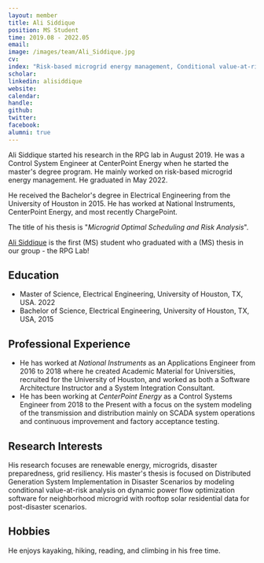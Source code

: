 ```yaml
---
layout: member
title: Ali Siddique
position: MS Student
time: 2019.08 - 2022.05
email: 
image: /images/team/Ali_Siddique.jpg
cv: 
index: "Risk-based microgrid energy management, Conditional value-at-risk analysis"
scholar: 
linkedin: alisiddique
website: 
calendar: 
handle: 
github: 
twitter: 
facebook: 
alumni: true
---
```


Ali Siddique started his research in the RPG lab in August 2019. He was a Control System Engineer at CenterPoint Energy when he started the master's degree program. He mainly worked on risk-based microgrid energy management. He graduated in May 2022. 

He received the Bachelor's degree in Electrical Engineering from the University of Houston in 2015. He has worked at National Instruments, CenterPoint Energy, and most recently ChargePoint. 

The title of his thesis is "*Microgrid Optimal Scheduling and Risk Analysis*".

<a class="off" href="/people/Ali-Siddique/">Ali Siddique</a> is the first (MS) student who graduated with a (MS) thesis in our group - the RPG Lab!

## Education
* Master of Science, Electrical Engineering, University of Houston, TX, USA. 2022
* Bachelor of Science, Electrical Engineering, University of Houston, TX, USA, 2015


## Professional Experience
* He has worked at *National Instruments* as an Applications Engineer from 2016 to 2018 where he created Academic Material for Universities, recruited for the University of Houston, and worked as both a Software Architecture Instructor and a System Integration Consultant. 
* He has been working at *CenterPoint Energy* as a Control Systems Engineer from 2018 to the Present with a focus on the system modeling of the transmission and distribution mainly on SCADA system operations and continuous improvement and factory acceptance testing. 

## Research Interests
His research focuses are renewable energy, microgrids, disaster preparedness, grid resiliency. His master's thesis is focused on Distributed Generation System Implementation in Disaster Scenarios by modeling conditional value-at-risk analysis on dynamic power flow optimization software for neighborhood microgrid with rooftop solar residential data for post-disaster scenarios. 

## Hobbies
He enjoys kayaking, hiking, reading, and climbing in his free time.